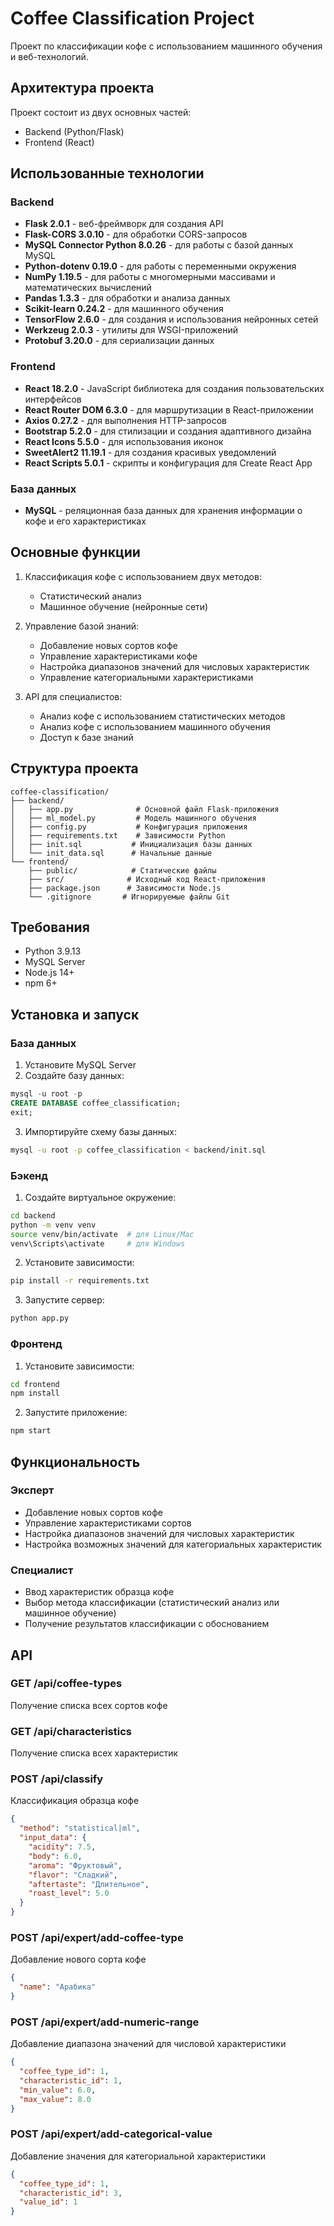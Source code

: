 # Coffee Classification Project

Проект по классификации кофе с использованием машинного обучения и веб-технологий.

## Архитектура проекта

Проект состоит из двух основных частей:
- Backend (Python/Flask)
- Frontend (React)

## Использованные технологии

### Backend
- **Flask 2.0.1** - веб-фреймворк для создания API
- **Flask-CORS 3.0.10** - для обработки CORS-запросов
- **MySQL Connector Python 8.0.26** - для работы с базой данных MySQL
- **Python-dotenv 0.19.0** - для работы с переменными окружения
- **NumPy 1.19.5** - для работы с многомерными массивами и математических вычислений
- **Pandas 1.3.3** - для обработки и анализа данных
- **Scikit-learn 0.24.2** - для машинного обучения
- **TensorFlow 2.6.0** - для создания и использования нейронных сетей
- **Werkzeug 2.0.3** - утилиты для WSGI-приложений
- **Protobuf 3.20.0** - для сериализации данных

### Frontend
- **React 18.2.0** - JavaScript библиотека для создания пользовательских интерфейсов
- **React Router DOM 6.3.0** - для маршрутизации в React-приложении
- **Axios 0.27.2** - для выполнения HTTP-запросов
- **Bootstrap 5.2.0** - для стилизации и создания адаптивного дизайна
- **React Icons 5.5.0** - для использования иконок
- **SweetAlert2 11.19.1** - для создания красивых уведомлений
- **React Scripts 5.0.1** - скрипты и конфигурация для Create React App

### База данных
- **MySQL** - реляционная база данных для хранения информации о кофе и его характеристиках

## Основные функции

1. Классификация кофе с использованием двух методов:
   - Статистический анализ
   - Машинное обучение (нейронные сети)

2. Управление базой знаний:
   - Добавление новых сортов кофе
   - Управление характеристиками кофе
   - Настройка диапазонов значений для числовых характеристик
   - Управление категориальными характеристиками

3. API для специалистов:
   - Анализ кофе с использованием статистических методов
   - Анализ кофе с использованием машинного обучения
   - Доступ к базе знаний

## Структура проекта

```
coffee-classification/
├── backend/
│   ├── app.py              # Основной файл Flask-приложения
│   ├── ml_model.py         # Модель машинного обучения
│   ├── config.py           # Конфигурация приложения
│   ├── requirements.txt    # Зависимости Python
│   ├── init.sql           # Инициализация базы данных
│   └── init_data.sql      # Начальные данные
└── frontend/
    ├── public/            # Статические файлы
    ├── src/              # Исходный код React-приложения
    ├── package.json      # Зависимости Node.js
    └── .gitignore       # Игнорируемые файлы Git
```

## Требования

- Python 3.9.13
- MySQL Server
- Node.js 14+
- npm 6+

## Установка и запуск

### База данных

1. Установите MySQL Server
2. Создайте базу данных:
```sql
mysql -u root -p
CREATE DATABASE coffee_classification;
exit;
```

3. Импортируйте схему базы данных:
```bash
mysql -u root -p coffee_classification < backend/init.sql
```

### Бэкенд

1. Создайте виртуальное окружение:
```bash
cd backend
python -m venv venv
source venv/bin/activate  # для Linux/Mac
venv\Scripts\activate     # для Windows
```

2. Установите зависимости:
```bash
pip install -r requirements.txt
```

3. Запустите сервер:
```bash
python app.py
```

### Фронтенд

1. Установите зависимости:
```bash
cd frontend
npm install
```

2. Запустите приложение:
```bash
npm start
```

## Функциональность

### Эксперт
- Добавление новых сортов кофе
- Управление характеристиками сортов
- Настройка диапазонов значений для числовых характеристик
- Настройка возможных значений для категориальных характеристик

### Специалист
- Ввод характеристик образца кофе
- Выбор метода классификации (статистический анализ или машинное обучение)
- Получение результатов классификации с обоснованием

## API

### GET /api/coffee-types
Получение списка всех сортов кофе

### GET /api/characteristics
Получение списка всех характеристик

### POST /api/classify
Классификация образца кофе
```json
{
  "method": "statistical|ml",
  "input_data": {
    "acidity": 7.5,
    "body": 6.0,
    "aroma": "Фруктовый",
    "flavor": "Сладкий",
    "aftertaste": "Длительное",
    "roast_level": 5.0
  }
}
```

### POST /api/expert/add-coffee-type
Добавление нового сорта кофе
```json
{
  "name": "Арабика"
}
```

### POST /api/expert/add-numeric-range
Добавление диапазона значений для числовой характеристики
```json
{
  "coffee_type_id": 1,
  "characteristic_id": 1,
  "min_value": 6.0,
  "max_value": 8.0
}
```

### POST /api/expert/add-categorical-value
Добавление значения для категориальной характеристики
```json
{
  "coffee_type_id": 1,
  "characteristic_id": 3,
  "value_id": 1
}
``` 